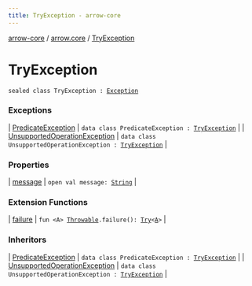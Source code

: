 ```yaml
---
title: TryException - arrow-core
---
```


[arrow-core](../../index.html) / [arrow.core](../index.html) / [TryException](./index.html)

# TryException

`sealed class TryException : `[`Exception`](https://kotlinlang.org/api/latest/jvm/stdlib/kotlin/-exception/index.html)

### Exceptions

| [PredicateException](-predicate-exception/index.html) | `data class PredicateException : `[`TryException`](./index.html) |
| [UnsupportedOperationException](-unsupported-operation-exception/index.html) | `data class UnsupportedOperationException : `[`TryException`](./index.html) |

### Properties

| [message](message.html) | `open val message: `[`String`](https://kotlinlang.org/api/latest/jvm/stdlib/kotlin/-string/index.html) |

### Extension Functions

| [failure](../kotlin.-throwable/failure.html) | `fun <A> `[`Throwable`](https://kotlinlang.org/api/latest/jvm/stdlib/kotlin/-throwable/index.html)`.failure(): `[`Try`](../-try/index.html)`<`[`A`](../kotlin.-throwable/failure.html#A)`>` |

### Inheritors

| [PredicateException](-predicate-exception/index.html) | `data class PredicateException : `[`TryException`](./index.html) |
| [UnsupportedOperationException](-unsupported-operation-exception/index.html) | `data class UnsupportedOperationException : `[`TryException`](./index.html) |

